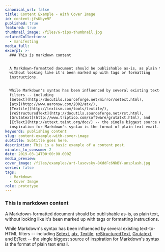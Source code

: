 ```yaml
---
canonical_url: false
title: Content Example - With Cover Image
id: content-jfsKbye9F
published: true
featured: true
thumbnail_image: /files/6-tips-thumbnail.jpg
relatedCollections:
  - manifesting
media_full: 
excerpt: >-
  ### This is markdown content


  A Markdown-formatted document should be publishable as-is, as plain text,
  without looking like it's been marked up with tags or formatting
  instructions. 


  While Markdown's syntax has been influenced by several existing text-to-HTML
  filters -- including
  [Setext](http://docutils.sourceforge.net/mirror/setext.html),
  [atx](http://www.aaronsw.com/2002/atx/),
  [Textile](http://textism.com/tools/textile/),
  [reStructuredText](http://docutils.sourceforge.net/rst.html),
  [Grutatext](http://www.triptico.com/software/grutatxt.html), and
  [EtText](http://ettext.taint.org/doc/) -- the single biggest source of
  inspiration for Markdown's syntax is the format of plain text email.
keywords: publishing content
slug: content-example-with-cover-image
subtitle: Subtitle goes here.
description: This is a basic example of a content post.
minutes_to_consume: 2
date: 2019-03-14T00:00:00.000Z
media_preview: 
cover_image: /files/examples/art-lasovsky-8XddFc6NkBY-unsplash.jpg
series: false
tags:
  - Markdown
  - Cover Image
role: prototype
---
```


### This is markdown content

A Markdown-formatted document should be publishable as-is, as plain text, without looking
like it's been marked up with tags or formatting instructions. 

While Markdown's syntax has been influenced by several existing text-to-HTML filters -- including [Setext](http://docutils.sourceforge.net/mirror/setext.html), [atx](http://www.aaronsw.com/2002/atx/), [Textile](http://textism.com/tools/textile/), [reStructuredText](http://docutils.sourceforge.net/rst.html),
[Grutatext](http://www.triptico.com/software/grutatxt.html), and [EtText](http://ettext.taint.org/doc/) -- the single biggest source of
inspiration for Markdown's syntax is the format of plain text email.